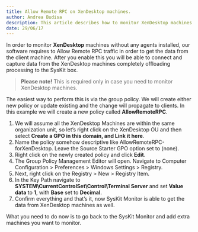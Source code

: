 ```yaml
---
title: Allow Remote RPC on XenDesktop machines.
author: Andrea Budisa
description: This article describes how to monitor XenDesktop machines with SysKit Monitor.
date: 29/06/17
---
```

In order to monitor __XenDesktop__ machines without any agents installed, our software requires to Allow Remote RPC traffic in order to get the data from the client machine. After you enable this you will be able to connect and capture data from the XenDesktop machines completely offloading processing to the SysKit box.

> __Please note!__ This is required only in case you need to monitor XenDesktop machines.
 
The easiest way to perform this is via the group policy. We will create either new policy or update existing and the change will propagate to clients. In this example we will create a new policy called __AllowRemoteRPC__.

1. We will assume all the XenDesktop Machines are within the same organization unit, so let’s right click on the XenDesktop OU and then select __Create a GPO in this domain, and Link it here__.
2. Name the policy somehow descriptive like AllowRemoteRPC-forXenDesktop. Leave the Source Starter GPO option set to (none).
3. Right click on the newly created policy and click __Edit__.
4. The Group Policy Management Editor will open. Navigate to Computer Configuration > Preferences > Windows Settings > Registry.
5. Next, right click on the Registry > New > Registry Item.
6. In the Key Path navigate to __SYSTEM\CurrentControlSet\Control\Terminal Server__ and set __Value data__ to __1__, with __Base__ set to __Decimal__.
7. Confirm everything and that’s it, now SysKit Monitor is able to get the data from XenDesktop machines as well.

What you need to do now is to go back to the SysKit Monitor and add extra machines you want to monitor.